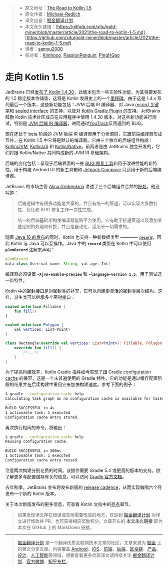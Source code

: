 > * 原文地址：[The Road to Kotlin 1.5](https://www.infoq.com/news/2021/03/the-road-to-kotlin-1-5/)
> * 原文作者：[Michael-Redlich](Michael-Redlich)
> * 译文出自：[掘金翻译计划](https://github.com/xitu/gold-miner)
> * 本文永久链接：[https://github.com/xitu/gold-miner/blob/master/article/2021/the-road-to-kotlin-1-5.md](https://github.com/xitu/gold-miner/blob/master/article/2021/the-road-to-kotlin-1-5.md)
> * 译者：[samyu2000](https://github.com/samyu2000)
> * 校对者：[Kimhooo](https://github.com/Kimhooo), [PassionPenguin](https://github.com/PassionPenguin), [PingHGao](https://github.com/PingHGao)

# 走向 Kotlin 1.5

JetBrains 已经[发布了 Kotlin 1.4.30](https://blog.jetbrains.com/kotlin/2021/02/kotlin-1-4-30-released/)，此版本包含一些实验性功能，为其将要发布的 1.5 稳定版本作铺垫，这将是 Kotlin 发展史上的一个[里程碑](https://blog.jetbrains.com/kotlin/2021/03/kotlin-1-5-0-m2-released-ensure-smooth-migration-to-kotlin-1-5-0/)。由于这是 1.4.x 系列最后一个版本，这些新功能包括：JVM 后端 IR 编译器、对 Java [record 关键字](https://kotlinlang.org/docs/whatsnew1430.html#jvm-records-support)和 [sealed interface](https://kotlinlang.org/docs/whatsnew1430.html#sealed-interfaces) 的支持，以及对 [Kotlin Gradle Plugin](https://kotlinlang.org/docs/gradle.html) 的支持。JetBrains 鼓励 Kotlin 技术社区成员在应用程序中使用 1.4.30 版本，对这些新功能进行测试，特别是 [JVM 后端 IR 编译器](https://kotlinlang.org/docs/whatsnew1430.html#jvm-ir-compiler-backend-reaches-beta)，进而通过[YouTrack](https://youtrack.jetbrains.com/issues)反馈遇到的 BUG。

现在还处于 beta 阶段的 JVM 后端 IR 编译器用于分析源码，它跟前端编译器形成互补，在 Kotlin 1.5 中它将是默认的编译器。它由三个独立的后端组件构成：[Kotlin/JVM](https://kotlinlang.org/docs/whatsnew1430.html#kotlin-jvm), [Kotlin/JS](https://kotlinlang.org/docs/js-overview.html) 和 [Kotlin/Native](https://kotlinlang.org/docs/native-overview.html)。前两者是由 JetBrains 独立开发的，它们将跟 Kotlin/Native 共同构成新的 JVM IR 基础架构。

后端的变化包括：呈现于后端界面的一些 [BUG 修复工具](https://youtrack.jetbrains.com/issues/KT?q=%23fixed-in-jvm-ir%20sort%20by:%20votes&_ga=2.221556248.1626189385.1614553347-1788185777.1610805116)和用于改进性能的新特性。用于构建 Android UI 的新工具箱和 [Jetpack Compose](https://developer.android.com/jetpack/compose) 只适用于新的后端编译器。

JetBrains 的市场主管 [Alina Grebenkina](https://www.linkedin.com/in/alina-grebenkina-19756346/) 讲述了三个后端组件合并的[好处](https://blog.jetbrains.com/kotlin/2021/02/the-jvm-backend-is-in-beta-let-s-make-it-stable-together/)，他还写道：

> 后端逻辑中有很多功能是共享的，并且有统一的管道，可以实现大多数特性、优化和 BUG 修复工作一次性完成。
> 
> 统一的后端基础架构使编译器能跨平台使用。它有助于接通管道以及添加某些定制的处理和转换，并且是自动化、适用于一切需求的。

随着 [Java 16 的发布](https://www.infoq.com/news/2021/03/java16-released/)的同时，Kotlin 也支持一种新数据类型 ———— [**`record`**](https://cr.openjdk.java.net/~briangoetz/amber/datum.html)，因此 Kotlin 与 Java 可以互操作。Java 中的 **`record`** 类型在 Kotlin 中可以使用 **`@JvmRecord`** 注解来声明：

```java
@JvmRecord
data class User(val name: String, val age: Int) 
```

编译器必须设置 **`-Xjvm-enable-preview`** 和 **`-language-version 1.5`**，用于测试这一新特性。

Kotlin 中的密封接口是对密封类的补充，它可以创建更灵活的[密封类层次结构](https://kotlinlang.org/docs/whatsnew1430.html#package-wide-sealed-class-hierarchies)。这样，派生类可以继承多个密封接口：

```kotlin
sealed interface Fillable {
    fun fill()
}

sealed interface Polygon {
    val vertices: List<Point>
}

class Rectangle(override val vertices: List<Point>): Fillable, Polygon {
    override fun fill() {
        /*...*/
    }
}
```

为了提高构建效率，Kotlin Gradle 插件如今实现了跟 [Gradle configuration cache](https://docs.gradle.org/current/userguide/configuration_cache.html) 的兼容，这是一个未普遍使用的 Gradle 特性，它的功能是通过缓存配置阶段的结果并在后续构建中重用它来加快构建速度。参考下面的例子：

```bash
$ gradle --configuration-cache help
Calculating task graph as no configuration cache is available for tasks: help
...
BUILD SUCCESSFUL in 4s
1 actionable task: 1 executed
Configuration cache entry stored.
```

再次执行相同的命令，将输出：

```bash
$ gradle --configuration-cache help
Reusing configuration cache.
...
BUILD SUCCESSFUL in 500ms
1 actionable task: 1 executed
Configuration cache entry reused.
```

注意两次构建分别花费的时间。该插件需要 Gradle 5.4 或更高的版本的支持。欲了解更多与配置缓存有关的信息，可以访问 [Gradle 官方文档](https://docs.gradle.org/current/userguide/configuration_cache.html#config_cache:usage)。

去年秋季，JetBrains 宣布将发布新版的 [release cadence](https://blog.jetbrains.com/kotlin/2020/10/new-release-cadence-for-kotlin-and-the-intellij-kotlin-plugin/)，从而实现每隔六个月发布一个新的 Kotlin 版本。 

关于本次新版发布的更多信息，可查看 Kotlin 文档中的[亮点](https://kotlinlang.org/docs/whatsnew1430.html)章节。

> 如果发现译文存在错误或其他需要改进的地方，欢迎到 [掘金翻译计划](https://github.com/xitu/gold-miner) 对译文进行修改并 PR，也可获得相应奖励积分。文章开头的 **本文永久链接** 即为本文在 GitHub 上的 MarkDown 链接。

---

> [掘金翻译计划](https://github.com/xitu/gold-miner) 是一个翻译优质互联网技术文章的社区，文章来源为 [掘金](https://juejin.im) 上的英文分享文章。内容覆盖 [Android](https://github.com/xitu/gold-miner#android)、[iOS](https://github.com/xitu/gold-miner#ios)、[前端](https://github.com/xitu/gold-miner#前端)、[后端](https://github.com/xitu/gold-miner#后端)、[区块链](https://github.com/xitu/gold-miner#区块链)、[产品](https://github.com/xitu/gold-miner#产品)、[设计](https://github.com/xitu/gold-miner#设计)、[人工智能](https://github.com/xitu/gold-miner#人工智能)等领域，想要查看更多优质译文请持续关注 [掘金翻译计划](https://github.com/xitu/gold-miner)、[官方微博](http://weibo.com/juejinfanyi)、[知乎专栏](https://zhuanlan.zhihu.com/juejinfanyi)。
